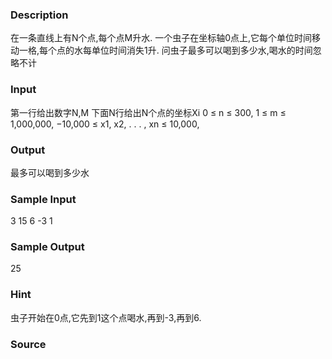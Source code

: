 
### Description
在一条直线上有N个点,每个点M升水. 
一个虫子在坐标轴0点上,它每个单位时间移动一格,每个点的水每单位时间消失1升. 
问虫子最多可以喝到多少水,喝水的时间忽略不计


### Input

第一行给出数字N,M 
下面N行给出N个点的坐标Xi 
0 ≤ n ≤ 300, 1 ≤ m ≤ 1,000,000, −10,000 ≤ x1, x2, . . . , xn ≤ 10,000,


### Output

最多可以喝到多少水

### Sample Input
3 15
6
-3
1


### Sample Output

25


### Hint

虫子开始在0点,它先到1这个点喝水,再到-3,再到6.

### Source

